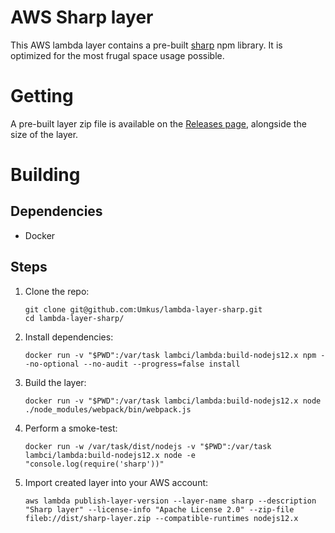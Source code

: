 # AWS Sharp layer
This AWS lambda layer contains a pre-built [sharp](https://www.npmjs.com/package/sharp) npm library.
It is optimized for the most frugal space usage possible.

# Getting
A pre-built layer zip file is available on the [Releases page](../../releases), alongside the size of the layer.

# Building

## Dependencies
* Docker

## Steps
1. Clone the repo: 
    ```shell script
    git clone git@github.com:Umkus/lambda-layer-sharp.git
    cd lambda-layer-sharp/
    ```
1. Install dependencies:
    ```shell script
    docker run -v "$PWD":/var/task lambci/lambda:build-nodejs12.x npm --no-optional --no-audit --progress=false install
    ```
1. Build the layer:
    ```shell script
    docker run -v "$PWD":/var/task lambci/lambda:build-nodejs12.x node ./node_modules/webpack/bin/webpack.js
    ```
1. Perform a smoke-test:
    ```shell script
    docker run -w /var/task/dist/nodejs -v "$PWD":/var/task lambci/lambda:build-nodejs12.x node -e "console.log(require('sharp'))"
    ```
1. Import created layer into your AWS account:
    ```shell script
    aws lambda publish-layer-version --layer-name sharp --description "Sharp layer" --license-info "Apache License 2.0" --zip-file fileb://dist/sharp-layer.zip --compatible-runtimes nodejs12.x
    ```
